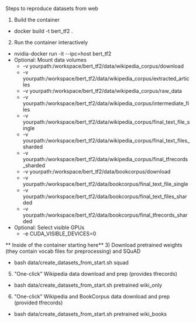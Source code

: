 Steps to reproduce datasets from web

1) Build the container
  * docker build -t bert_tf2 .
2) Run the container interactively
  * nvidia-docker run -it --ipc=host bert_tf2
  * Optional: Mount data volumes
    * -v yourpath:/workspace/bert_tf2/data/wikipedia_corpus/download
    * -v yourpath:/workspace/bert_tf2/data/wikipedia_corpus/extracted_articles
    * -v yourpath:/workspace/bert_tf2/data/wikipedia_corpus/raw_data
    * -v yourpath:/workspace/bert_tf2/data/wikipedia_corpus/intermediate_files
    * -v yourpath:/workspace/bert_tf2/data/wikipedia_corpus/final_text_file_single
    * -v yourpath:/workspace/bert_tf2/data/wikipedia_corpus/final_text_files_sharded
    * -v yourpath:/workspace/bert_tf2/data/wikipedia_corpus/final_tfrecords_sharded
    * -v yourpath:/workspace/bert_tf2/data/bookcorpus/download
    * -v yourpath:/workspace/bert_tf2/data/bookcorpus/final_text_file_single
    * -v yourpath:/workspace/bert_tf2/data/bookcorpus/final_text_files_sharded
    * -v yourpath:/workspace/bert_tf2/data/bookcorpus/final_tfrecords_sharded
  * Optional: Select visible GPUs
    * -e CUDA_VISIBLE_DEVICES=0

** Inside of the container starting here**
3) Download pretrained weights (they contain vocab files for preprocessing) and SQuAD
  * bash data/create_datasets_from_start.sh squad
5) "One-click" Wikipedia data download and prep (provides tfrecords)
  * bash data/create_datasets_from_start.sh pretrained wiki_only
6) "One-click" Wikipedia and BookCorpus data download and prep (provided tfrecords)
  * bash data/create_datasets_from_start.sh pretrained wiki_books
